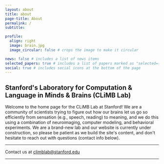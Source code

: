```yaml
---
layout: about
title: about
page-title: About
permalink: /
subtitle: 

profile:
  align: right
  image: brain.jpg
  image_circular: false # crops the image to make it circular

news: false # includes a list of news items
selected_papers: true # includes a list of papers marked as "selected={true}"
social: true # includes social icons at the bottom of the page
---
```


## Stanford's Laboratory for Computation & Language in Minds & Brains (CLiMB Lab)

Welcome to the home page for the CLiMB Lab at Stanford! We are a community of scientists trying to 
figure out how our brains let us go so efficiently from sensation (e.g., speech, reading) to meaning, 
and we do this using a combination of neuroimaging, computer modeling, and behavioral experiments. 
We are a brand-new lab and our website is currently under construction, so please be patient as we
build the site's content, and don't hesitate to reach out with questions (contact info below).


---

Contact us at <i class="fa fa-envelope"></i> 
<a href= "mailto:climblab@stanford.edu">climblab@stanford.edu</a>

--- 
